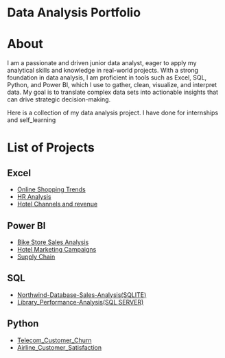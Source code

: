 # Data Analysis Portfolio
# About 
 I am a passionate and driven junior data analyst, eager to apply my analytical skills and knowledge in real-world projects. With a strong foundation in data analysis, I am proficient in tools such as Excel, SQL, Python, and Power BI, which I use to gather, clean, visualize, and interpret data. My goal is to translate complex data sets into actionable insights that can drive strategic decision-making.

 Here is a collection of my data analysis project. I have done for internships and self_learning 

 # List of Projects 
 ## Excel 
  - [Online Shopping Trends](https://github.com/Saragamil3/Online-Shopping-Trends-and-Customers-behavior-)
  - [HR Analysis](https://github.com/Saragamil3/HR-Analysis)
  - [Hotel Channels and revenue](https://github.com/Saragamil3/Hotel_Channels_and_revenue)
    
 ## Power BI 
   - [Bike Store Sales Analysis](https://github.com/Saragamil3/Bike-Store-Sales-Analysis)
   - [Hotel Marketing Campaigns](https://github.com/Saragamil3/Hotel-Marketing-Campaigns)
   - [Supply Chain](https://github.com/Saragamil3/Supply-Chain)
## SQL
   - [Northwind-Database-Sales-Analysis(SQLITE)](https://github.com/Saragamil3/Northwind-database-Sales-Analysis) 
   - [Library_Performance-Analysis(SQL SERVER)](https://github.com/Saragamil3/Library_Performance_Analysis)
  
## Python 
   - [Telecom_Customer_Churn](https://github.com/Saragamil3/Telecom_Customer_Churn)
   - [Airline_Customer_Satisfaction](https://github.com/Saragamil3/Airline_customer_satisfaction)

     
